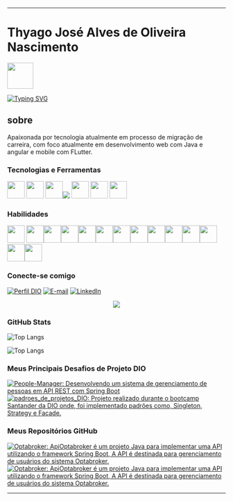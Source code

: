 




---

# Thyago José Alves de Oliveira Nascimento

<img src="https://emojipedia-us.s3.amazonaws.com/source/skype/289/vulcan-salute_1f596.png" width="60" height="60"/>


[![Typing SVG](https://readme-typing-svg.herokuapp.com/?color=36BCF7FF&size=35&center=true&vCenter=true&width=1000&lines=HELLO,+My+name+is+Thyago+José;I'm+32+years+old;I'm+from+Brazil;I+Graduated+systems+Development;Be+Welcome!+:%29)](https://git.io/typing-svg)

## sobre

Apaixonada por tecnologia atualmente em processo de migração de carreira, com foco atualmente em desenvolvimento web com Java e angular e mobile com FLutter.

### Tecnologias e Ferramentas
<img src="https://cdn.jsdelivr.net/gh/devicons/devicon/icons/windows8/windows8-original.svg" width="40" height="40"/> <img src="https://cdn.jsdelivr.net/gh/devicons/devicon/icons/git/git-plain.svg" width="40" height="40"/> <img src="https://cdn.jsdelivr.net/gh/devicons/devicon/icons/vscode/vscode-original.svg" width="40" height="40"/><a src="https://visualstudio.microsoft.com/"><img src="https://img.icons8.com/color/48/000000/visual-studio.png"/></a> <img src="https://cdn.jsdelivr.net/gh/devicons/devicon/icons/github/github-original.svg" width="40" height="40"/> <img src="https://cdn.jsdelivr.net/gh/devicons/devicon/icons/linux/linux-original.svg" width="40" height="40"/>
<img src="https://cdn.jsdelivr.net/gh/devicons/devicon/icons/intellij/intellij-original.svg" width="40" height="40"/>





### Habilidades
<img src="https://cdn.jsdelivr.net/gh/devicons/devicon/icons/java/java-original.svg" width="40" height="40"/>
<img src="https://cdn.jsdelivr.net/gh/devicons/devicon/icons/spring/spring-original.svg" width="40" height="40"/><img src="https://cdn.jsdelivr.net/gh/devicons/devicon/icons/angularjs/angularjs-original.svg" width="40" height="40"/><img src="https://cdn.jsdelivr.net/gh/devicons/devicon/icons/flutter/flutter-original.svg" width="40" height="40"/><img src="https://cdn.jsdelivr.net/gh/devicons/devicon/icons/dart/dart-original.svg" width="40" height="40"/><img src="https://cdn.jsdelivr.net/gh/devicons/devicon/icons/bootstrap/bootstrap-original.svg" width="40" heigth="40"/><img src="https://cdn.jsdelivr.net/gh/devicons/devicon/icons/python/python-original.svg" width="40" height="40"/><img src="https://cdn.jsdelivr.net/gh/devicons/devicon/icons/postgresql/postgresql-plain.svg" width="40" height="40"/><img src="https://cdn.jsdelivr.net/gh/devicons/devicon/icons/mysql/mysql-original.svg" width="40" height="40" /><img src="https://cdn.jsdelivr.net/gh/devicons/devicon/icons/typescript/typescript-original.svg" width="40" height="40"/><img src="https://cdn.jsdelivr.net/gh/devicons/devicon/icons/azure/azure-original.svg" width="40" height="40" /><img src="https://cdn.jsdelivr.net/gh/devicons/devicon/icons/javascript/javascript-plain.svg" width="40" height="40"/><img src="https://cdn.jsdelivr.net/gh/devicons/devicon/icons/html5/html5-plain.svg" width="40" height="40"/><img src="https://cdn.jsdelivr.net/gh/devicons/devicon/icons/css3/css3-plain.svg" width="40" height="40"/>


### Conecte-se comigo
[![Perfil DIO](https://img.shields.io/badge/-Meu%20Perfil%20na%20DIO-30A3DC?style=for-the-badge)](https://web.dio.me/users/Thyago/)
[![E-mail](https://img.shields.io/badge/-Email-000?style=for-the-badge&logo=microsoft-outlook&logoColor=E94D5F)](mailto:t.y_josef7@hotmail.com)
[![LinkedIn](https://img.shields.io/badge/-LinkedIn-000?style=for-the-badge&logo=linkedin&logoColor=30A3DC)](https://www.linkedin.com/in/thyagojosenascimento/)

<center><img src="https://www.alura.com.br/artigos/assets/como-criar-um-readme-para-seu-perfil-github/imagem14.gif"/></center>


### GitHub Stats




![Top Langs](https://github-readme-stats.vercel.app/api?username=Thyagoj7&theme=transparent&bg_color=000&border_color=30A3DC&show_icons=true&icon_color=30A3DC&title_color=E94D5F&text_color=FFF)

![Top Langs](https://github-readme-stats-git-masterrstaa-rickstaa.vercel.app/api/top-langs/?username=Thyagoj7&layout=compact&bg_color=000&border_color=30A3DC&title_color=E94D5F&text_color=FFF)

### Meus Principais Desafios de Projeto DIO
[![People-Manager: Desenvolvendo um sistema de gerenciamento de pessoas em API REST com Spring Boot](https://github-readme-stats.vercel.app/api/pin/?username=thyagoj7&repo=people-manager&bg_color=000&border_color=30A3DC&show_icons=true&icon_color=30A3DC&title_color=E34F26F&text_color=FFF)](https://github.com/Thyagoj7/People-manager)
[![padroes_de_projetos_DIO: Projeto realizado durante o bootcamp Santander da DIO onde, foi implementado padrões como, Singleton, Strategy e Facade.](https://github-readme-stats.vercel.app/api/pin/?username=thyagoj7&repo=padroes_de_projetos_DIO&bg_color=000&border_color=30A3DC&show_icons=true&icon_color=30A3DC&title_color=E34F26F&text_color=FFF)](https://github.com/Thyagoj7/padroes_de_projetos_DIO)

### Meus Repositórios GitHub
[![Optabroker: ApiOptabroker é um projeto Java para implementar uma API utilizando o framework Spring Boot, A API é destinada para gerenciamento de usuários do sistema Optabroker.](https://github-readme-stats.vercel.app/api/pin/?username=thyagoj7&repo=Optabroker&bg_color=000&border_color=30A3DC&show_icons=true&icon_color=30A3DC&title_color=E34F26F&text_color=FFF)](https://github.com/Thyagoj7/Optabroker)
[![Optabroker: ApiOptabroker é um projeto Java para implementar uma API utilizando o framework Spring Boot, A API é destinada para gerenciamento de usuários do sistema Optabroker.](https://github-readme-stats.vercel.app/api/pin/?username=thyagoj7&repo=Optabroker&bg_color=000&border_color=30A3DC&show_icons=true&icon_color=30A3DC&title_color=E34F26F&text_color=FFF)](https://github.com/Thyagoj7/Optabroker)


---